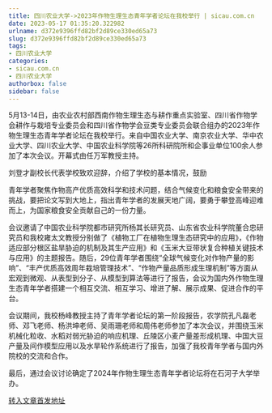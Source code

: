 ```yaml
---
title: 四川农业大学->2023年作物生理生态青年学者论坛在我校举行 | sicau.com.cn
date: 2023-05-17 01:35:20.322982
urlname: d372e9396ffd82bf2d89ce330ed65a73
slug: d372e9396ffd82bf2d89ce330ed65a73
tags: 
- 四川农业大学
categories:
- sicau.com.cn
- 四川农业大学
authorbox: false
sidebar: false
---
```

5月13-14日，由农业农村部西南作物生理生态与耕作重点实验室、四川省作物学会耕作与栽培专业委员会和四川省作物学会豆类专业委员会联合组办的2023年作物生理生态青年学者论坛在我校举行。来自中国农业大学、南京农业大学、华中农业大学、四川农业大学、中国农业科学院等26所科研院所和企事业单位100余人参加了本次会议。开幕式由任万军教授主持。  

刘登才副校长代表学校致欢迎辞，介绍了学校的基本情况，鼓励
<!--more-->
青年学者聚焦作物高产优质高效科学和技术问题，结合气候变化和粮食安全带来的挑战，要把论文写到大地上，指出青年学者的发展天地广阔，要勇于攀登高峰迎难而上，为国家粮食安全贡献自己的一份力量。

会议邀请了中国农业科学院都市研究所杨其长研究员、山东省农业科学院董合忠研究员和我校雍太文教授分别做了《植物工厂在植物生理生态研究中的应用》，《作物适应部分根区盐旱胁迫的机制及其生产应用》和《玉米大豆带状复合种植关键技术与应用》的主题报告。随后，29位青年学者围绕“全球气候变化对作物产量的影响”、“丰产优质高效周年栽培管理技术”、“作物产量品质形成生理机制”等方面从宏观到微观、从表型到分子、从模型到算法等进行了报告，会议为国内外作物生理生态青年学者搭建一个相互交流、相互学习、增进了解、展示成果、促进合作的平台。

会议期间，我校杨峰教授主持了青年学者论坛的第一阶段报告，农学院孔凡磊老师、邓飞老师、杨洪坤老师、吴雨珊老师和周伟老师参加了本次会议，并围绕玉米机械化粒收、水稻对弱光胁迫的响应机理、丘陵区小麦产量差形成机理、中国大豆产量及间作模型应用以及水旱轮作系统进行了报告，加强了我校青年学者与国内外院校的交流和合作。

最后，通过会议讨论确定了2024年作物生理生态青年学者论坛将在石河子大学举办。



[转入文章首发地址](https://news.sicau.edu.cn/info/1078/72223.htm)